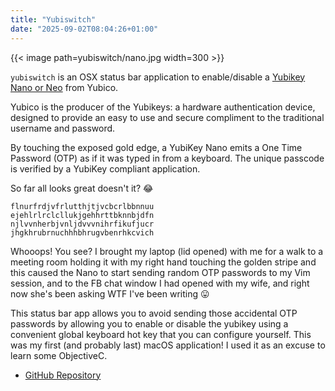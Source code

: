 ```yaml
---
title: "Yubiswitch"
date: "2025-09-02T08:04:26+01:00"
---
```


{{< image path=yubiswitch/nano.jpg width=300 >}}

`yubiswitch` is an OSX status bar application to enable/disable a [Yubikey Nano or Neo](https://www.yubico.com/products/yubikey-hardware/) from Yubico.

Yubico is the producer of the Yubikeys: a hardware authentication device, designed to provide an easy to use and secure compliment to the traditional username and password.

By touching the exposed gold edge, a YubiKey Nano emits a One Time Password (OTP) as if it was typed in from a keyboard. The unique passcode is verified by a YubiKey compliant application.

So far all looks great doesn't it? :joy:

```text
flnurfrdjvfrlutthjtjvcbcrlbbnnuu
ejehlrlrclcllukjgehhrttbknnbjdfn
njlvvnherbjvnljdvvvnihrfikufjucr
jhgkhrubrnuchhhbhrugvbenrhkcvich
```

Whooops! You see? I brought my laptop (lid opened) with me for a walk to a meeting room holding it with my right hand touching the golden stripe and this caused the Nano to start sending random OTP passwords to my Vim session, and to the FB chat window I had opened with my wife, and right now she's been asking WTF I've been writing :stuck_out_tongue:

This status bar app allows you to avoid sending those accidental OTP passwords by allowing you to enable or disable the yubikey using a convenient global keyboard hot key that you can configure yourself.
This was my first (and probably last) macOS application!
I used it as an excuse to learn some ObjectiveC.

- [GitHub Repository](https://github.com/pallotron/yubiswitch)
